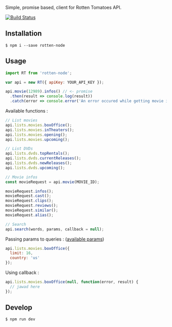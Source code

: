 Simple, promise based, client for Rotten Tomatoes API.

[![Build Status](https://travis-ci.org/mr-wildcard/rotten-node.svg?branch=master)](https://travis-ci.org/mr-wildcard/rotten-node)

## Installation
```
$ npm i --save rotten-node
```

## Usage

```javascript
import RT from 'rotten-node';

var api = new RT({ apiKey: YOUR_API_KEY });

api.movie(12989).infos() // <- promise
  .then(result => console.log(result))
  .catch(error => console.error('An error occured while getting movie infos : %s', error));
```

Available functions :
```javascript
// List movies
api.lists.movies.boxOffice();
api.lists.movies.inTheaters();
api.lists.movies.opening();
api.lists.movies.upcoming();

// List DVDs
api.lists.dvds.topRentals();
api.lists.dvds.currentReleases();
api.lists.dvds.newReleases();
api.lists.dvds.upcoming();

// Movie infos
const movieRequest = api.movie(MOVIE_ID);

movieRequest.infos();
movieRequest.cast();
movieRequest.clips();
movieRequest.reviews();
movieRequest.similar();
movieRequest.alias();

// Search
api.search(words, params, callback = null);
```

Passing params to queries : ([available params](http://developer.rottentomatoes.com/io-docs))
```javascript
api.lists.movies.boxOffice({
  limit: 16,
  country: 'us'
});
```

Using callback :
```javascript
api.lists.movies.boxOffice(null, function(error, result) {
  // jawad here
});
```

## Develop
```
$ npm run dev
```
